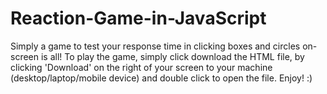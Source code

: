# Reaction-Game-in-JavaScript

Simply a game to test your response time in clicking boxes and circles on-screen is all! To play the game, simply click download the HTML file, by clicking 'Download' on the right of your screen to your machine (desktop/laptop/mobile device) and double click to open the file. Enjoy! :) 